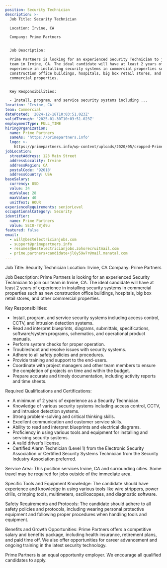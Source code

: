 ```yaml
---
position: Security Technician
description: >-
  Job Title: Security Technician

  Location: Irvine, CA

  Company: Prime Partners


  Job Description:

  Prime Partners is looking for an experienced Security Technician to join our
  team in Irvine, CA. The ideal candidate will have at least 2 years of
  experience in installing security systems in commercial properties such as new
  construction office buildings, hospitals, big box retail stores, and other
  commercial properties.


  Key Responsibilities:

  - Install, program, and service security systems including ...
location: 'Irvine, CA'
team: Commercial
datePosted: '2024-12-18T10:03:51.023Z'
validThrough: '2025-01-30T10:03:51.023Z'
employmentType: FULL_TIME
hiringOrganization:
  name: Prime Partners
  sameAs: 'https://primepartners.info'
  logo: >-
    https://primepartners.info/wp-content/uploads/2020/05/cropped-Prime-Partners-Logo-NO-BG-1-1.png
jobLocation:
  streetAddress: 123 Main Street
  addressLocality: Irvine
  addressRegion: CA
  postalCode: '92618'
  addressCountry: USA
baseSalary:
  currency: USD
  value: 34
  minValue: 28
  maxValue: 40
  unitText: HOUR
experienceRequirements: seniorLevel
occupationalCategory: Security
identifier:
  name: Prime Partners
  value: SECU-r8jd9u
featured: false
email:
  - will@bestelectricianjobs.com
  - support@primepartners.info
  - resumes@bestelectricianjobs.zohorecruitmail.com
  - prime.partners+candidate+jl6y59w7r@mail.manatal.com
---
```




Job Title: Security Technician
Location: Irvine, CA
Company: Prime Partners

Job Description:
Prime Partners is looking for an experienced Security Technician to join our team in Irvine, CA. The ideal candidate will have at least 2 years of experience in installing security systems in commercial properties such as new construction office buildings, hospitals, big box retail stores, and other commercial properties.

Key Responsibilities:
- Install, program, and service security systems including access control, CCTV, and intrusion detection systems.
- Read and interpret blueprints, diagrams, submittals, specifications, software/system programs, schematics, and operational product manuals.
- Perform system checks for proper operation.
- Troubleshoot and resolve issues with security systems.
- Adhere to all safety policies and procedures.
- Provide training and support to the end-users.
- Coordinate with project managers and other team members to ensure the completion of projects on time and within the budget.
- Prepare accurate and timely documentation, including activity reports and time sheets.

Required Qualifications and Certifications:
- A minimum of 2 years of experience as a Security Technician.
- Knowledge of various security systems including access control, CCTV, and intrusion detection systems.
- Strong problem-solving and critical thinking skills.
- Excellent communication and customer service skills.
- Ability to read and interpret blueprints and electrical diagrams.
- Proficiency in using various tools and equipment for installing and servicing security systems.
- A valid driver's license.
- Certified Alarm Technician (Level 1) from the Electronic Security Association or Certified Security Systems Technician from the Security Industry Association preferred.

Service Area:
This position services Irvine, CA and surrounding cities. Some travel may be required for jobs outside of the immediate area.

Specific Tools and Equipment Knowledge:
The candidate should have experience and knowledge in using various tools like wire strippers, power drills, crimping tools, multimeters, oscilloscopes, and diagnostic software.

Safety Requirements and Protocols:
The candidate should adhere to all safety policies and protocols, including wearing personal protective equipment and following proper procedures when handling tools and equipment.

Benefits and Growth Opportunities:
Prime Partners offers a competitive salary and benefits package, including health insurance, retirement plans, and paid time off. We also offer opportunities for career advancement and ongoing training in the latest security technology.

Prime Partners is an equal opportunity employer. We encourage all qualified candidates to apply.
